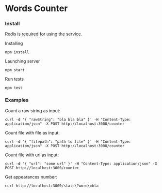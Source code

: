 # Words Counter

### Install

Redis is required for using the service.


Installing 

`npm install`

Launching server

`npm start`

Run tests

`npm test`

### Examples

Count a raw string as input:

`curl -d '{ "rawString": "bla bla bla" }' -H "Content-Type: application/json" -X POST http://localhost:3000/counter`

Count file with file as input:

`curl -d '{ "filepath": "path to file" }' -H "Content-Type: application/json" -X POST http://localhost:3000/counter`

Count file with url as input:

`curl -d '{ "url": "some url" }' -H "Content-Type: application/json" -X POST http://localhost:3000/counter`

Get appearances number:

`curl http://localhost:3000/stats\?word\=bla`

